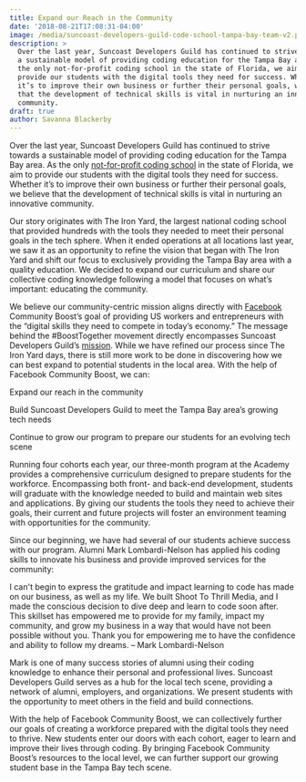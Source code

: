 ```yaml
---
title: Expand our Reach in the Community
date: '2018-08-21T17:08:31-04:00'
image: /media/suncoast-developers-guild-code-school-tampa-bay-team-v2.png
description: >
  Over the last year, Suncoast Developers Guild has continued to strive towards
  a sustainable model of providing coding education for the Tampa Bay area. As
  the only not-for-profit coding school in the state of Florida, we aim to
  provide our students with the digital tools they need for success. Whether
  it’s to improve their own business or further their personal goals, we believe
  that the development of technical skills is vital in nurturing an innovative
  community.
draft: true
author: Savanna Blackerby
---
```

Over the last year, Suncoast Developers Guild has continued to strive towards a sustainable model of providing coding education for the Tampa Bay area. As the only [not-for-profit coding school](https://suncoast.io/blog/for-the-community-and-by-the-community/) in the state of Florida, we aim to provide our students with the digital tools they need for success. Whether it’s to improve their own business or further their personal goals, we believe that the development of technical skills is vital in nurturing an innovative community.

Our story originates with The Iron Yard, the largest national coding school that provided hundreds with the tools they needed to meet their personal goals in the tech sphere. When it ended operations at all locations last year, we saw it as an opportunity to refine the vision that began with The Iron Yard and shift our focus to exclusively providing the Tampa Bay area with a quality education. We decided to expand our curriculum and share our collective coding knowledge following a model that focuses on what’s important: educating the community.

We believe our community-centric mission aligns directly with [Facebook](https://www.facebook.com/SuncoastDevelopersGuild/) Community Boost’s goal of providing US workers and entrepreneurs with the “digital skills they need to compete in today’s economy.” The message behind the #BoostTogether movement directly encompasses Suncoast Developers Guild’s [mission](https://suncoast.io/blog/it-s-the-mission-not-the-money/). While we have refined our process since The Iron Yard days, there is still more work to be done in discovering how we can best expand to potential students in the local area. With the help of Facebook Community Boost, we can:

Expand our reach in the community

Build Suncoast Developers Guild to meet the Tampa Bay area’s growing tech needs

Continue to grow our program to prepare our students for an evolving tech scene

Running four cohorts each year, our three-month program at the Academy provides a comprehensive curriculum designed to prepare students for the workforce. Encompassing both front- and back-end development, students will graduate with the knowledge needed to build and maintain web sites and applications. By giving our students the tools they need to achieve their goals, their current and future projects will foster an environment teaming with opportunities for the community.

Since our beginning, we have had several of our students achieve success with our program. Alumni Mark Lombardi-Nelson has applied his coding skills to innovate his business and provide improved services for the community:

I can't begin to express the gratitude and impact learning to code has made on our business, as well as my life. We built Shoot To Thrill Media, and I made the conscious decision to dive deep and learn to code soon after. This skillset has empowered me to provide for my family, impact my community, and grow my business in a way that would have not been possible without you. Thank you for empowering me to have the confidence and ability to follow my dreams. – Mark Lombardi-Nelson

Mark is one of many success stories of alumni using their coding knowledge to enhance their personal and professional lives. Suncoast Developers Guild serves as a hub for the local tech scene, providing a network of alumni, employers, and organizations. We present students with the opportunity to meet others in the field and build connections.

With the help of Facebook Community Boost, we can collectively further our goals of creating a workforce prepared with the digital tools they need to thrive. New students enter our doors with each cohort, eager to learn and improve their lives through coding. By bringing Facebook Community Boost’s resources to the local level, we can further support our growing student base in the Tampa Bay tech scene.
